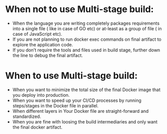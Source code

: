 # When not to use Multi-stage build:
- When the language you are writing completely packages requirements into a single file ( like in case of GO etc) or at-least as a group of file ( in case of JavaScript etc).
- If you are not planning to run docker exec commands on final artifact to explore the application code.
- If you don’t require the tools and files used in build stage, further down the line to debug the final artifact.

# When to use Multi-stage build:
- When you want to minimize the total size of the final Docker image that you deploy into production.
- When you want to speed up your CI/CD processes by running steps/stages in the Docker file in parallel.
- When different layers in Your Docker file are straight-forward and standardized.
- When you are fine with loosing the build intermediaries and only want the final docker artifact.